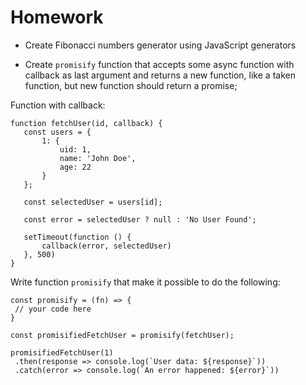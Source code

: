 # Homework

* Create Fibonacci numbers generator using JavaScript generators

* Create `promisify` function that accepts some async function with callback as last argument and returns a new function, like a taken function, but new function should return a promise;

Function with callback:

 ```
 function fetchUser(id, callback) {
 	const users = {
 		1: {
 			uid: 1,
 			name: 'John Doe',
 			age: 22
 		}
 	};

 	const selectedUser = users[id];

 	const error = selectedUser ? null : 'No User Found';

 	setTimeout(function () {
 		callback(error, selectedUser)
 	}, 500)
 }
 ```
 
 Write function `promisify` that make it possible to do the following: 
 
 ```
 const promisify = (fn) => {
  // your code here
 }
 
 const promisifiedFetchUser = promisify(fetchUser);
 
 promisifiedFetchUser(1)
  .then(response => console.log(`User data: ${response}`))
  .catch(error => console.log(`An error happened: ${error}`))
 
 ```
 
 

